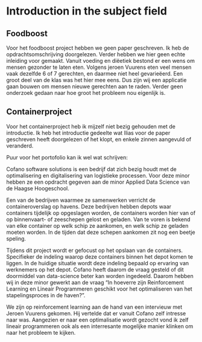 # Introduction in the subject field
## Foodboost

Voor het foodboost project hebben we geen paper geschreven. Ik heb de opdrachtsomschrijving doorgelezen. Verder hebben we hier geen echte inleiding voor gemaakt. 
Vanuit voeding en diëetiek bestond er een wens om mensen gezonder te laten eten. Volgens jeroen Vuurens eten veel mensen vaak dezelfde 6 of 7 gerechten, 
en daarmee niet heel gevarieëerd. Een groot deel van de klas was het hier mee eens. Dus zijn wij een applicatie gaan bouwen om mensen nieuwe gerechten aan te raden. 
Verder geen onderzoek gedaan naar hoe groot het probleem nou eigenlijk is.

## Containerproject

Voor het containerproject heb ik mijzelf niet bezig gehouden met de introductie. 
Ik heb het introductie gedeelte wat Ilias voor de paper geschreven heeft doorgelezen of het klopt, en enkele zinnen aangevuld of veranderd.  

Puur voor het portofolio kan ik wel wat schrijven:

Cofano software solutions is een bedrijf dat zich bezig houdt met de optimalisering en digitalisering van logistieke processen. Voor deze minor hebben ze een opdracht gegeven aan de minor Applied Data Science van de Haagse Hoogeschool. 

Een van de bedrijven waarmee ze samenwerken verricht de containeroverslag op havens. Deze bedrijven hebben depots waar containers tijdelijk op opgeslagen worden, de containers worden hier van of op binnenvaart- of zeeschepen gelost en geladen. Van te voren is bekend van elke container op welk schip ze aankomen, en welk schip ze geladen moeten worden. In de tijden dat deze schepen aankomen zit nog een beetje speling. 

Tijdens dit project wordt er gefocust op het opslaan van de containers. Specifieker de indeling waarop deze containers binnen het depot komen te liggen. In de huidige situatie wordt deze indeling bepaald op ervaring van werknemers op het depot. Cofano heeft daarom de vraag gesteld of dit doormiddel van data-science beter kan worden ingedeeld. Daarom hebben wij in deze minor gewerkt aan de vraag “In hoeverre zijn Reinforcement Learning en Lineair Programmeren geschikt voor het optimaliseren van het stapelingsproces in de haven?”.   

We zijn op reinforcement learning aan de hand van een intervieuw met Jeroen Vuurens gekomen. Hij vertelde dat er vanuit Cofano zelf intresse naar was. Aangezien er naar een optimalisatie wordt gezocht vond ik zelf lineair programmeren ook als een interresante mogelijke manier klinken om naar het probleem te kijken.  
